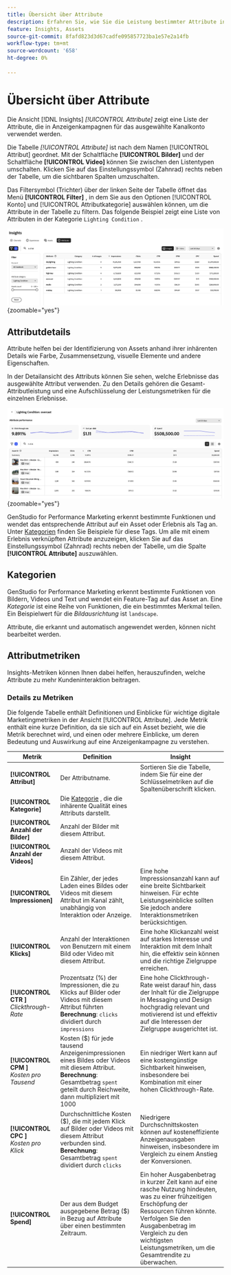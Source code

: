```yaml
---
title: Übersicht über Attribute
description: Erfahren Sie, wie Sie die Leistung bestimmter Attribute in Adobe GenStudio for Performance Marketing bewerten.
feature: Insights, Assets
source-git-commit: 8fafd823d3d67cadfe095857723ba1e57e2a14fb
workflow-type: tm+mt
source-wordcount: '658'
ht-degree: 0%

---
```


# Übersicht über Attribute

Die Ansicht [!DNL Insights] _[!UICONTROL Attribute]_ zeigt eine Liste der Attribute, die in Anzeigenkampagnen für das ausgewählte Kanalkonto verwendet werden.

Die Tabelle _[!UICONTROL Attribute]_ ist nach dem Namen [!UICONTROL Attribut] geordnet. Mit der Schaltfläche **[!UICONTROL Bilder]** und der Schaltfläche **[!UICONTROL Video]** können Sie zwischen den Listentypen umschalten. Klicken Sie auf das Einstellungssymbol (Zahnrad) rechts neben der Tabelle, um die sichtbaren Spalten umzuschalten.

Das Filtersymbol (Trichter) über der linken Seite der Tabelle öffnet das Menü **[!UICONTROL Filter]** , in dem Sie aus den Optionen [!UICONTROL Konto] und [!UICONTROL Attributkategorie] auswählen können, um die Attribute in der Tabelle zu filtern. Das folgende Beispiel zeigt eine Liste von Attributen in der Kategorie `Lighting Condition` .

![Filter und Tabelle der Attribute](/help/assets/insights-attributes-filter.png){zoomable="yes"}

## Attributdetails

Attribute helfen bei der Identifizierung von Assets anhand ihrer inhärenten Details wie Farbe, Zusammensetzung, visuelle Elemente und andere Eigenschaften.

In der Detailansicht des Attributs können Sie sehen, welche Erlebnisse das ausgewählte Attribut verwenden. Zu den Details gehören die Gesamt-Attributleistung und eine Aufschlüsselung der Leistungsmetriken für die einzelnen Erlebnisse.

![Attribute Performance metrics](/help/assets/insights-attribute-details.png){zoomable="yes"}

GenStudio for Performance Marketing erkennt bestimmte Funktionen und wendet das entsprechende Attribut auf ein Asset oder Erlebnis als Tag an. Unter [Kategorien](#categories) finden Sie Beispiele für diese Tags. Um alle mit einem Erlebnis verknüpften Attribute anzuzeigen, klicken Sie auf das Einstellungssymbol (Zahnrad) rechts neben der Tabelle, um die Spalte **[!UICONTROL Attribute]** auszuwählen.

## Kategorien

GenStudio for Performance Marketing erkennt bestimmte Funktionen von Bildern, Videos und Text und wendet ein Feature-Tag auf das Asset an. Eine _Kategorie_ ist eine Reihe von Funktionen, die ein bestimmtes Merkmal teilen. Ein Beispielwert für die _Bildausrichtung_ ist `landscape`.

Attribute, die erkannt und automatisch angewendet werden, können nicht bearbeitet werden.

<!--
Select any of the following to open a detailed list of feature categories:

+++**Image features**

| Category               | Values                              |
| ---------------------- | ----------------------------------- |
| Background Colors      | 14 colors |
| Camera Position        | - `low angle`, `high angle`, `dutch angle`<br>- `overhead view`, `eye level`,`bird's eye view` |
| Camera Proximity       | `close up`, `mid shot`, `long shot` |
| Camera Setting         | - `fast shutter speed`, `long exposure`, `double exposure`<br>- `normal mode`, `flash`, `macro`, `wide-angle`<br>- `black and white`, `surreal`<br>- `bokeh blur`, `motion blur`, `tilt-shift blur` |
| Foreground Colors      | 14 colors |
| Image Type             | `photograph`, `sketch`, `painting`, `digital cartoon`, `infographics`, `graphic design`, `collage`, `screenshot` |
| Lighting Condition     | golden hour, blue hour, midday, overcast, night, high-key, low-key, daylight, incandescent, fluorescent, colorful, studio |
| Objects                | The items, entities, and elements that are visible, such as `lighthouse`, `orchid`, or `tunnel`. |
| Orientation            | Examples: `landscape`, `portrait`, `square` |
| Overall Tone           | `warm`, `cool`, `neutral` |
| People Categories      | Examples: `person`, `social group`, `people`, `kid` |
| Photography Styles     | `aerial photography`, `aerial photography`, `architectural photography`, `astrophotography`, `black and white photography`, `business photography`, `cityscape photography`, `commercial photography`, `composite photography`, `creative photography`, `editorial photography`, `event photography`, `family photography`, `fashion photography`, `fine art photography`, `food photography`, `holiday photography`, `indoor photography`, `landscape photography`, `lifestyle photography`, `macro photography`, `minimalist photography`, `night photography`, `outdoor photography`, `pet photography`, `portrait photography`, `product photography`, `real estate photography`, `seascape photography`, `sports photography`, `still-life photography`, `street photography`, `travel photography`, `underwater photography`, `wildlife photography` |
| Scenes                 | Examples: `city`, `island`, `living room` |
| Tags                   | Examples: `gaming`, `law`, `yoga` |
| Visual Attention Spread| The level of viewer attention spread across an image: `high`, `low` |
| Visual Content Density | The amount of information or detail in an image: `high`, `low` |

+++

+++**Video features**

| Category               | Values                              |
| ---------------------- | ----------------------------------- |
| Audio Genre  | |
| Audio Genre Category  | |
| Audio Mood  | |
| Audio Types| |
| Objects  | |
| Orientation  | |
| People Categories  | |
| Scenes  | |
| Styles  | |
| Tags   | |
| Video Category  | |
| Video Type  | |

+++

+++**Text features**

| Category               | Values                              |
| ---------------------- | ----------------------------------- |
| Emojis Count  | |
| HashTags Count  | |
| Keywords  | |
| Marketing Emotions  | |
| Narratives  |  |
| Persuasion Strategies  |  |
| Readability  | |
| Sentences Count  | |
| Stop Words Ratio  | |
| Text Quotes Count  | |
| Tones  | |
| Words Count  | |
| Words Count Per Sentence  | |

+++

-->

## Attributmetriken

Insights-Metriken können Ihnen dabei helfen, herauszufinden, welche Attribute zu mehr Kundeninteraktion beitragen.

### Details zu Metriken

Die folgende Tabelle enthält Definitionen und Einblicke für wichtige digitale Marketingmetriken in der Ansicht [!UICONTROL Attribute]. Jede Metrik enthält eine kurze Definition, da sie sich auf ein Asset bezieht, wie die Metrik berechnet wird, und einen oder mehrere Einblicke, um deren Bedeutung und Auswirkung auf eine Anzeigenkampagne zu verstehen.

| Metrik | Definition | Insight |
| ---------------------- | ----------------------------- | -------------------------------- |
| **[!UICONTROL Attribut]** | Der Attributname. | Sortieren Sie die Tabelle, indem Sie für eine der Schlüsselmetriken auf die Spaltenüberschrift klicken. |
| **[!UICONTROL Kategorie]** | Die [Kategorie](#categories) , die die inhärente Qualität eines Attributs darstellt. |  |
| **[!UICONTROL Anzahl der Bilder]** | Anzahl der Bilder mit diesem Attribut. |  |
| **[!UICONTROL Anzahl der Videos]** | Anzahl der Videos mit diesem Attribut. |  |
| **[!UICONTROL Impressionen]** | Ein Zähler, der jedes Laden eines Bildes oder Videos mit diesem Attribut im Kanal zählt, unabhängig von Interaktion oder Anzeige. | Eine hohe Impressionsanzahl kann auf eine breite Sichtbarkeit hinweisen. Für echte Leistungseinblicke sollten Sie jedoch andere Interaktionsmetriken berücksichtigen. |
| **[!UICONTROL Klicks]** | Anzahl der Interaktionen von Benutzern mit einem Bild oder Video mit diesem Attribut. | Eine hohe Klickanzahl weist auf starkes Interesse und Interaktion mit dem Inhalt hin, die effektiv sein können und die richtige Zielgruppe erreichen. |
| **[!UICONTROL CTR ]**<br>_Clickthrough-Rate_ | Prozentsatz (%) der Impressionen, die zu Klicks auf Bilder oder Videos mit diesem Attribut führten <br>**Berechnung**: `clicks` dividiert durch `impressions` | Eine hohe Clickthrough-Rate weist darauf hin, dass der Inhalt für die Zielgruppe in Messaging und Design hochgradig relevant und motivierend ist und effektiv auf die Interessen der Zielgruppe ausgerichtet ist. |
| **[!UICONTROL CPM ]**<br>_Kosten pro Tausend_ | Kosten ($) für jede tausend Anzeigenimpressionen eines Bildes oder Videos mit diesem Attribut.<br>**Berechnung**: Gesamtbetrag `spent` geteilt durch Reichweite, dann multipliziert mit 1000 | Ein niedriger Wert kann auf eine kostengünstige Sichtbarkeit hinweisen, insbesondere bei Kombination mit einer hohen Clickthrough-Rate. |
| **[!UICONTROL CPC ]**<br>_Kosten pro Klick_ | Durchschnittliche Kosten ($), die mit jedem Klick auf Bilder oder Videos mit diesem Attribut verbunden sind.<br>**Berechnung**: Gesamtbetrag `spent` dividiert durch `clicks` | Niedrigere Durchschnittskosten können auf kosteneffiziente Anzeigenausgaben hinweisen, insbesondere im Vergleich zu einem Anstieg der Konversionen. |
| **[!UICONTROL Spend]** | Der aus dem Budget ausgegebene Betrag ($) in Bezug auf Attribute über einen bestimmten Zeitraum. | Ein hoher Ausgabenbetrag in kurzer Zeit kann auf eine rasche Nutzung hindeuten, was zu einer frühzeitigen Erschöpfung der Ressourcen führen könnte. Verfolgen Sie den Ausgabenbetrag im Vergleich zu den wichtigsten Leistungsmetriken, um die Gesamtrendite zu überwachen. |

